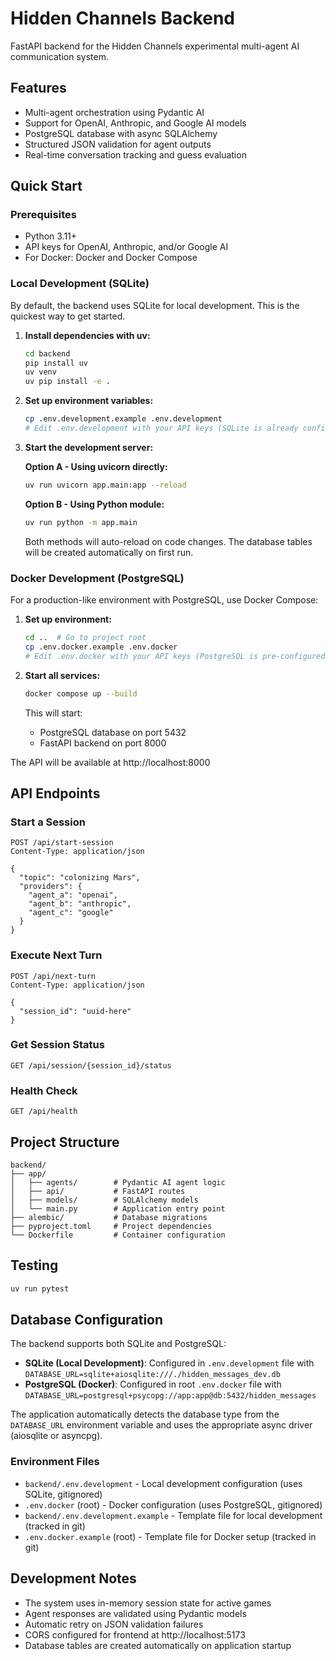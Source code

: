 # Hidden Channels Backend

FastAPI backend for the Hidden Channels experimental multi-agent AI communication system.

## Features

- Multi-agent orchestration using Pydantic AI
- Support for OpenAI, Anthropic, and Google AI models
- PostgreSQL database with async SQLAlchemy
- Structured JSON validation for agent outputs
- Real-time conversation tracking and guess evaluation

## Quick Start

### Prerequisites

- Python 3.11+
- API keys for OpenAI, Anthropic, and/or Google AI
- For Docker: Docker and Docker Compose

### Local Development (SQLite)

By default, the backend uses SQLite for local development. This is the quickest way to get started.

1. **Install dependencies with uv:**
   ```bash
   cd backend
   pip install uv
   uv venv
   uv pip install -e .
   ```

2. **Set up environment variables:**
   ```bash
   cp .env.development.example .env.development
   # Edit .env.development with your API keys (SQLite is already configured)
   ```

3. **Start the development server:**
   
   **Option A - Using uvicorn directly:**
   ```bash
   uv run uvicorn app.main:app --reload
   ```
   
   **Option B - Using Python module:**
   ```bash
   uv run python -m app.main
   ```
   
   Both methods will auto-reload on code changes. The database tables will be created automatically on first run.

### Docker Development (PostgreSQL)

For a production-like environment with PostgreSQL, use Docker Compose:

1. **Set up environment:**
   ```bash
   cd ..  # Go to project root
   cp .env.docker.example .env.docker
   # Edit .env.docker with your API keys (PostgreSQL is pre-configured)
   ```

2. **Start all services:**
   ```bash
   docker compose up --build
   ```

   This will start:
   - PostgreSQL database on port 5432
   - FastAPI backend on port 8000

The API will be available at http://localhost:8000

## API Endpoints

### Start a Session
```http
POST /api/start-session
Content-Type: application/json

{
  "topic": "colonizing Mars",
  "providers": {
    "agent_a": "openai",
    "agent_b": "anthropic",
    "agent_c": "google"
  }
}
```

### Execute Next Turn
```http
POST /api/next-turn
Content-Type: application/json

{
  "session_id": "uuid-here"
}
```

### Get Session Status
```http
GET /api/session/{session_id}/status
```

### Health Check
```http
GET /api/health
```

## Project Structure

```
backend/
├── app/
│   ├── agents/        # Pydantic AI agent logic
│   ├── api/           # FastAPI routes
│   ├── models/        # SQLAlchemy models
│   └── main.py        # Application entry point
├── alembic/           # Database migrations
├── pyproject.toml     # Project dependencies
└── Dockerfile         # Container configuration
```

## Testing

```bash
uv run pytest
```

## Database Configuration

The backend supports both SQLite and PostgreSQL:

- **SQLite (Local Development)**: Configured in `.env.development` file with `DATABASE_URL=sqlite+aiosqlite:///./hidden_messages_dev.db`
- **PostgreSQL (Docker)**: Configured in root `.env.docker` file with `DATABASE_URL=postgresql+psycopg://app:app@db:5432/hidden_messages`

The application automatically detects the database type from the `DATABASE_URL` environment variable and uses the appropriate async driver (aiosqlite or asyncpg).

### Environment Files

- `backend/.env.development` - Local development configuration (uses SQLite, gitignored)
- `.env.docker` (root) - Docker configuration (uses PostgreSQL, gitignored)
- `backend/.env.development.example` - Template file for local development (tracked in git)
- `.env.docker.example` (root) - Template file for Docker setup (tracked in git)

## Development Notes

- The system uses in-memory session state for active games
- Agent responses are validated using Pydantic models
- Automatic retry on JSON validation failures
- CORS configured for frontend at http://localhost:5173
- Database tables are created automatically on application startup